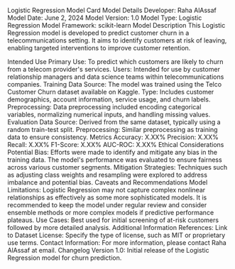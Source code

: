 Logistic Regression Model Card
Model Details
Developer: Raha AlAssaf
Model Date: June 2, 2024
Model Version: 1.0
Model Type: Logistic Regression
Model Framework: scikit-learn
Model Description
This Logistic Regression model is developed to predict customer churn in a telecommunications setting. It aims to identify customers at risk of leaving, enabling targeted interventions to improve customer retention.

Intended Use
Primary Use: To predict which customers are likely to churn from a telecom provider's services.
Users: Intended for use by customer relationship managers and data science teams within telecommunications companies.
Training Data
Source: The model was trained using the Telco Customer Churn dataset available on Kaggle.
Type: Includes customer demographics, account information, service usage, and churn labels.
Preprocessing: Data preprocessing included encoding categorical variables, normalizing numerical inputs, and handling missing values.
Evaluation Data
Source: Derived from the same dataset, typically using a random train-test split.
Preprocessing: Similar preprocessing as training data to ensure consistency.
Metrics
Accuracy: X.XX%
Precision: X.XX%
Recall: X.XX%
F1-Score: X.XX%
AUC-ROC: X.XX%
Ethical Considerations
Potential Bias: Efforts were made to identify and mitigate any bias in the training data. The model's performance was evaluated to ensure fairness across various customer segments.
Mitigation Strategies: Techniques such as adjusting class weights and resampling were explored to address imbalance and potential bias.
Caveats and Recommendations
Model Limitations: Logistic Regression may not capture complex nonlinear relationships as effectively as some more sophisticated models. It is recommended to keep the model under regular review and consider ensemble methods or more complex models if predictive performance plateaus.
Use Cases: Best used for initial screening of at-risk customers followed by more detailed analysis.
Additional Information
References: Link to Dataset
License: Specify the type of license, such as MIT or proprietary use terms.
Contact Information: For more information, please contact Raha AlAssaf at email.
Changelog
Version 1.0: Initial release of the Logistic Regression model for churn prediction.
